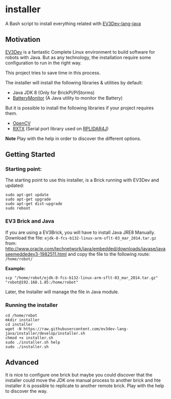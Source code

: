 # installer
A Bash script to install everything related with [EV3Dev-lang-java](http://ev3dev-lang-java.github.io/)

## Motivation

[EV3Dev](http://www.ev3dev.org/) is a fantastic Complete Linux environment
to build software for robots with Java. But as any technology, the installation
require some configuration to run in the right way.

This project tries to save time in this process.

The installer will install the following libraries & utilities by default:

+ Java JDK 8 (Only for BrickPi/PiStorms)
+ [BatteryMonitor](https://github.com/ev3dev-lang-java/batteryMonitor) (A Java utility to monitor the Battery)

But it is possible to install the following libraries if your project requires them.

+ [OpenCV](http://docs.opencv.org/2.4/doc/tutorials/introduction/desktop_java/java_dev_intro.html)
+ [RXTX](https://github.com/rxtx/rxtx) (Serial port library used on [RPLIDAR4J](https://github.com/ev3dev-lang-java/RPLidar4J))

**Note** Play with the help in order to discover the different options.

## Getting Started

### Starting point:

The starting point to use this installer, is a Brick running
with EV3Dev and updated:

```
sudo apt-get update
sudo apt-get upgrade
sudo apt-get dist-upgrade
sudo reboot
```

### EV3 Brick and Java

If you are using a EV3Brick, you will have to install Java JRE8 Manually.
Download the file: `ejdk-8-fcs-b132-linux-arm-sflt-03_mar_2014.tar.gz` from:
http://www.oracle.com/technetwork/java/embedded/downloads/javase/javaseemeddedev3-1982511.html
and copy the file to the following route: `/home/robot/`

**Example:**

```
scp "/home/robot/ejdk-8-fcs-b132-linux-arm-sflt-03_mar_2014.tar.gz" "robot@192.168.1.85:/home/robot"
```

Later, the Installer will manage the file in Java module.

### Running the installer

```
cd /home/robot
mkdir installer
cd installer
wget -N https://raw.githubusercontent.com/ev3dev-lang-java/installer/develop/installer.sh
chmod +x installer.sh
sudo ./installer.sh help
sudo ./installer.sh
```

## Advanced

It is nice to configure one brick but maybe you could discover that the installer could move the JDK one manual process to another brick and hte installer it is possible to replicate to another remote brick. Play with the help to discover the way.

